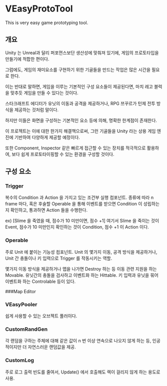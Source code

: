 # VEasyProtoTool
This is very easy game prototyping tool.

## 개요
Unity 는 Unreal과 달리 퍼포먼스보단 생산성에 맞춰져 있기에, 게임의 프로토타입을 만들기에 적합한 편이다.  
  
  그럼에도, 게임의 재미요소를 구현하기 위한 기골들을 만드는 작업은 많은 시간을 필요로 한다.
  
  이는 반대로 말하면, 게임을 이루는 기본적인 구성 요소들이 제공된다면, 마치 레고 블럭을 맞추듯 게임을 만들 수 있다는 것이다.
  
  스타크래프트 에디터가 유닛의 이동과 공격을 제공하거나, RPG 쯔꾸르가 턴제 전투 방식을 제공하는 것처럼 말이다.
  
  하지만 이들은 화면을 구성하는 기본적인 요소 등에 의해, 명확한 한계점이 존재한다.
  
  이 프로젝트는 이에 대한 한가지 해결책으로써, 그런 기골들을 Unity 라는 상용 게임 엔진에 기반하여 다양하게 제공할 예정이다.
  
  또한 Component, Inspector 같은 빠르게 접근할 수 있는 장치를 적극적으로 활용하여, 보다 쉽게 프로토타이핑할 수 있는 환경을 구성할 것이다.


## 구성 요소
### Trigger
  복수의 Condition 과 Action 을 가지고 있는 조건부 실행 컴포넌트. 종류에 따라 n frame 마다, 혹은 후술할 Operable 을 통해 이벤트를 받으면 Condition 이 성립하는지 확인하고, 통과하면 Action 들을 수행한다.
  
  ex) [Slime 을 죽였을 때, 점수가 10 미만이면, 점수 +1] 여기서 Slime 을 죽이는 것이 Event, 점수가 10 미만인지 확인하는 것이 Condition, 점수 +1 이 Action 이다.
  
### Operable
  주로 Unit 에 붙이는 기능성 컴포넌트. Unit 의 몇가지 이동, 공격 방식을 제공하거나, Unit 간 충돌이나 키 입력으로 Trigger 를 작동시키는 역할.
  
  몇가지 이동 방식을 제공하거나 맵을 나가면 Destroy 하는 등 이동 관련 지원을 하는 Movable. 유닛간의 충돌을 검사하고 이벤트화 하는 Hittable. 키 입력과 유닛을 묶어 이벤트화 하는 Controlable 등이 있다.
  
###Map Editor
  
### VEasyPooler
  쉽게 사용할 수 있는 오브젝트 풀러이다.
  
### CustomRandGen
  각 랜덤을 구하는 주체에 대해 같은 값이 n 번 이상 연속으로 나오지 않게 하는 등, 인공적이지만 더 자연스러운 랜덤값을 제공.  
  
### CustomLog  
  주로 로그 출력 빈도를 줄여서, Update() 에서 호출해도 렉이 걸리지 않게 하는 용도로 사용.
